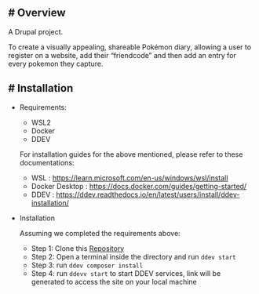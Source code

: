 ## # Overview

A Drupal project.

To create a visually appealing, shareable Pokémon diary, allowing a user to register on a website, add their “friendcode” and then add an entry for every pokemon they capture.

## # Installation
- Requirements:

    - WSL2
    - Docker
    - DDEV 

    For installation guides for the above mentioned, please refer to these documentations:
    - WSL : https://learn.microsoft.com/en-us/windows/wsl/install
    - Docker Desktop : https://docs.docker.com/guides/getting-started/
    - DDEV :  https://ddev.readthedocs.io/en/latest/users/install/ddev-installation/

- Installation

    Assuming we completed the requirements above:
    - Step 1: Clone this [Repository](wwhttps://github.com/papaaldrin/pokemon-diary/)
    - Step 2: Open a terminal inside the directory and run `ddev start`
    - Step 3: run `ddev composer install`
    - Step 4: run `ddevv start` to start DDEV services, link will be generated to access the site on your local machine

<!-- Todo further information will be added once requirements has been wrapped up -->